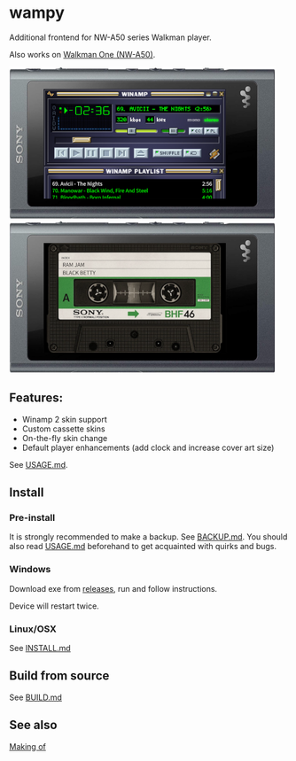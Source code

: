 wampy
=====

Additional frontend for NW-A50 series Walkman player.

Also works on [Walkman One (NW-A50)](https://www.mrwalkman.com/p/sony-nw-a50series-custom-firmware.html).

<img src="images/winamp.png" alt="winamp"> <img src="images/cassette.png" alt="cassette">

## Features:

- Winamp 2 skin support
- Custom cassette skins
- On-the-fly skin change
- Default player enhancements (add clock and increase cover art size)

See [USAGE.md](./USAGE.md).

## Install

### Pre-install

It is strongly recommended to make a backup. See [BACKUP.md](./BACKUP.md).
You should also read [USAGE.md](./USAGE.md) beforehand to get acquainted with quirks and bugs.

### Windows

Download exe from [releases](https://github.com/unknown321/wampy/releases), run and follow instructions.

Device will restart twice.

### Linux/OSX

See [INSTALL.md](./INSTALL.md)

## Build from source

See [BUILD.md](./BUILD.md)

## See also

[Making of](./MAKING_OF.md)